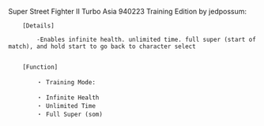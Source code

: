 Super Street Fighter II Turbo Asia 940223 Training Edition by jedpossum:

        [Details]

            -Enables infinite health. unlimited time. full super (start of match), and hold start to go back to character select


        [Function]

            ・ Training Mode:

            ・ Infinite Health
            ・ Unlimited Time
            ・ Full Super (som)
